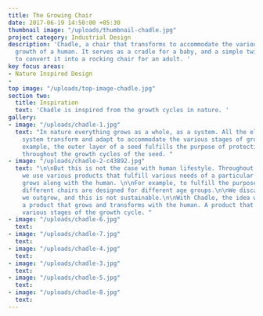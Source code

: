 ```yaml
---
title: The Growing Chair
date: 2017-06-19 14:50:00 +05:30
thumbnail image: "/uploads/thumbnail-chadle.jpg"
project category: Industrial Design
description: 'Chadle, a chair that transforms to accommodate the various stages of
  growth of a human. It serves as a cradle for a baby, and a simple twist allows you
  to convert it into a rocking chair for an adult. '
key focus areas:
- Nature Inspired Design
- 
top image: "/uploads/top-image-chadle.jpg"
section two:
  title: Inspiration
  text: 'Chadle is inspired from the growth cycles in nature. '
gallery:
- image: "/uploads/chadle-1.jpg"
  text: "In nature everything grows as a whole, as a system. All the elements of a
    system transform and adapt to accommodate the various stages of growth.\n\nFor
    example, the outer layer of a seed fulfills the purpose of protecting the seed
    throughout the growth cycles of the seed. "
- image: "/uploads/chadle-2-c43892.jpg"
  text: "\n\nBut this is not the case with human lifestyle. Throughout our life cycle,
    we use various products that fulfill various needs of a particular stage. No product
    grows along with the human. \n\nFor example, to fulfill the purpose of sitting,
    different chairs are designed for different age groups.\n\nWe discard the products
    we outgrow, and this is not sustainable.\n\nWith Chadle, the idea was to design
    a product that grows and transforms with the human. A product that accommodates
    various stages of the growth cycle. "
- image: "/uploads/chadle-6.jpg"
  text: 
- image: "/uploads/chadle-7.jpg"
  text: 
- image: "/uploads/chadle-4.jpg"
  text: 
- image: "/uploads/chadle-3.jpg"
  text: 
- image: "/uploads/chadle-5.jpg"
  text: 
- image: "/uploads/chadle-8.jpg"
  text: 
---
```


